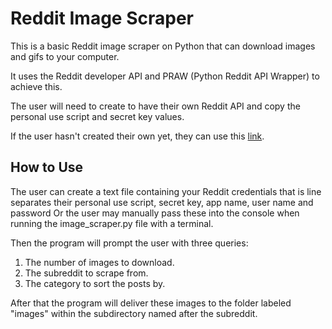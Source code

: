 # Reddit Image Scraper

This is a basic Reddit image scraper on Python that can download images and gifs to your computer.

It uses the Reddit developer API and PRAW (Python Reddit API Wrapper) to achieve this.

The user will need to create to have their own Reddit API and copy the personal use script and secret key values.

If the user hasn't created their own yet, they can use this [link](https://www.reddit.com/prefs/apps).

## How to Use
The user can create a text file containing your Reddit credentials that is line separates their personal use script, secret key, app name, user name and password
Or the user may manually pass these into the console when running the image_scraper.py file with a terminal.

Then the program will prompt the user with three queries:
1. The number of images to download.
2. The subreddit to scrape from.
3. The category to sort the posts by.

After that the program will deliver these images to the folder labeled "images" within the subdirectory named after the subreddit.
